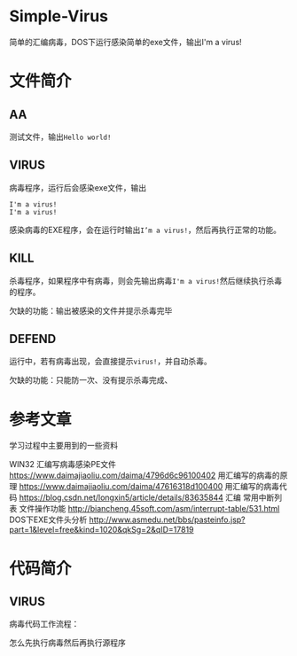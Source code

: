 # Simple-Virus

简单的汇编病毒，DOS下运行感染简单的exe文件，输出I'm a virus!

# 文件简介

## AA

测试文件，输出`Hello world!`

## VIRUS

病毒程序，运行后会感染exe文件，输出

```
I'm a virus!
I'm a virus!

```

感染病毒的EXE程序，会在运行时输出`I’m a virus!`，然后再执行正常的功能。

## KILL

杀毒程序，如果程序中有病毒，则会先输出病毒`I'm a virus!`然后继续执行杀毒的程序。

欠缺的功能：输出被感染的文件并提示杀毒完毕

## DEFEND

运行中，若有病毒出现，会直接提示`virus!`，并自动杀毒。

欠缺的功能：只能防一次、没有提示杀毒完成、

# 参考文章

学习过程中主要用到的一些资料

WIN32 汇编写病毒感染PE文件
https://www.daimajiaoliu.com/daima/4796d6c96100402
用汇编写的病毒的原理
https://www.daimajiaoliu.com/daima/47616318d100400
用汇编写的病毒代码
https://blog.csdn.net/longxin5/article/details/83635844
汇编 常用中断列表 文件操作功能
http://biancheng.45soft.com/asm/interrupt-table/531.html
DOS下EXE文件头分析
http://www.asmedu.net/bbs/pasteinfo.jsp?part=1&level=free&kind=1020&qkSg=2&qID=17819

# 代码简介

## VIRUS

病毒代码工作流程：

怎么先执行病毒然后再执行源程序
